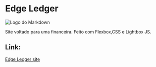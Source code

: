 # Edge Ledger

![Logo do Markdown](https://i.ibb.co/PZ6kVMd/edgeledge.png)

Site voltado para uma financeira. Feito com Flexbox,CSS e Lightbox JS.

## Link:

[Edge Ledger site](https://edge-ledgerx.netlify.app)
